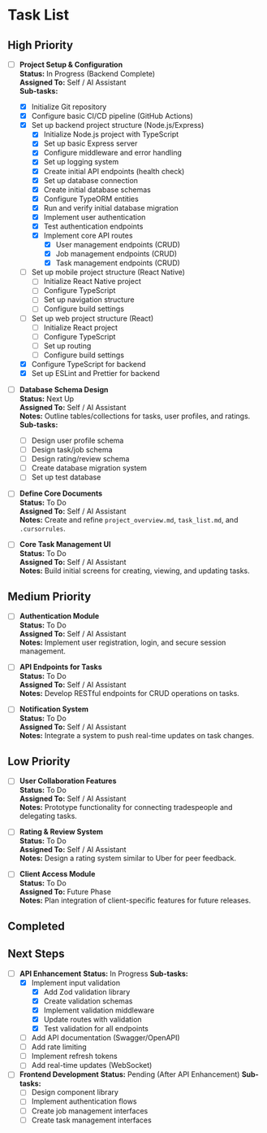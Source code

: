 # Task List

## High Priority
- [ ] **Project Setup & Configuration**  
  **Status:** In Progress (Backend Complete)  
  **Assigned To:** Self / AI Assistant  
  **Sub-tasks:**
  - [x] Initialize Git repository
  - [x] Configure basic CI/CD pipeline (GitHub Actions)
  - [x] Set up backend project structure (Node.js/Express)
    - [x] Initialize Node.js project with TypeScript
    - [x] Set up basic Express server
    - [x] Configure middleware and error handling
    - [x] Set up logging system
    - [x] Create initial API endpoints (health check)
    - [x] Set up database connection
    - [x] Create initial database schemas
    - [x] Configure TypeORM entities
    - [x] Run and verify initial database migration
    - [x] Implement user authentication
    - [x] Test authentication endpoints
    - [x] Implement core API routes
      - [x] User management endpoints (CRUD)
      - [x] Job management endpoints (CRUD)
      - [x] Task management endpoints (CRUD)
  - [ ] Set up mobile project structure (React Native)
    - [ ] Initialize React Native project
    - [ ] Configure TypeScript
    - [ ] Set up navigation structure
    - [ ] Configure build settings
  - [ ] Set up web project structure (React)
    - [ ] Initialize React project
    - [ ] Configure TypeScript
    - [ ] Set up routing
    - [ ] Configure build settings
  - [x] Configure TypeScript for backend
  - [x] Set up ESLint and Prettier for backend

- [ ] **Database Schema Design**  
  **Status:** Next Up  
  **Assigned To:** Self / AI Assistant  
  **Notes:** Outline tables/collections for tasks, user profiles, and ratings.
  **Sub-tasks:**
  - [ ] Design user profile schema
  - [ ] Design task/job schema
  - [ ] Design rating/review schema
  - [ ] Create database migration system
  - [ ] Set up test database

- [ ] **Define Core Documents**  
  **Status:** To Do  
  **Assigned To:** Self / AI Assistant  
  **Notes:** Create and refine `project_overview.md`, `task_list.md`, and `.cursorrules`.

- [ ] **Core Task Management UI**  
  **Status:** To Do  
  **Assigned To:** Self / AI Assistant  
  **Notes:** Build initial screens for creating, viewing, and updating tasks.

## Medium Priority
- [ ] **Authentication Module**  
  **Status:** To Do  
  **Assigned To:** Self / AI Assistant  
  **Notes:** Implement user registration, login, and secure session management.

- [ ] **API Endpoints for Tasks**  
  **Status:** To Do  
  **Assigned To:** Self / AI Assistant  
  **Notes:** Develop RESTful endpoints for CRUD operations on tasks.

- [ ] **Notification System**  
  **Status:** To Do  
  **Assigned To:** Self / AI Assistant  
  **Notes:** Integrate a system to push real-time updates on task changes.

## Low Priority
- [ ] **User Collaboration Features**  
  **Status:** To Do  
  **Assigned To:** Self / AI Assistant  
  **Notes:** Prototype functionality for connecting tradespeople and delegating tasks.

- [ ] **Rating & Review System**  
  **Status:** To Do  
  **Assigned To:** Self / AI Assistant  
  **Notes:** Design a rating system similar to Uber for peer feedback.

- [ ] **Client Access Module**  
  **Status:** To Do  
  **Assigned To:** Future Phase  
  **Notes:** Plan integration of client-specific features for future releases.

## Completed

## Next Steps
- [ ] **API Enhancement**
  **Status:** In Progress
  **Sub-tasks:**
  - [x] Implement input validation
    - [x] Add Zod validation library
    - [x] Create validation schemas
    - [x] Implement validation middleware
    - [x] Update routes with validation
    - [x] Test validation for all endpoints
  - [ ] Add API documentation (Swagger/OpenAPI)
  - [ ] Add rate limiting
  - [ ] Implement refresh tokens
  - [ ] Add real-time updates (WebSocket)

- [ ] **Frontend Development**
  **Status:** Pending (After API Enhancement)
  **Sub-tasks:**
  - [ ] Design component library
  - [ ] Implement authentication flows
  - [ ] Create job management interfaces
  - [ ] Create task management interfaces
